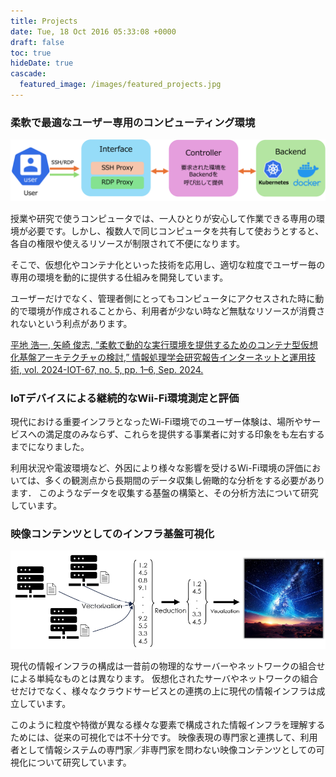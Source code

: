```yaml
---
title: Projects
date: Tue, 18 Oct 2016 05:33:08 +0000
draft: false
toc: true
hideDate: true
cascade:
  featured_image: /images/featured_projects.jpg
---
```

### 柔軟で最適なユーザー専用のコンピューティング環境

![](/images/uploads/simple.png)

授業や研究で使うコンピュータでは、一人ひとりが安心して作業できる専用の環境が必要です。しかし、複数人で同じコンピュータを共有して使おうとすると、各自の権限や使えるリソースが制限されて不便になります。

そこで、仮想化やコンテナ化といった技術を応用し、適切な粒度でユーザー毎の専用の環境を動的に提供する仕組みを開発しています。

ユーザーだけでなく、管理者側にとってもコンピュータにアクセスされた時に動的で環境が作成されることから、利用者が少ない時など無駄なリソースが消費されないという利点があります。

[平地 浩一, 矢崎 俊志, “柔軟で動的な実行環境を提供するためのコンテナ型仮想化基盤アーキテクチャの検討,” 情報処理学会研究報告インターネットと運用技術, vol. 2024-IOT-67, no. 5, pp. 1–6, Sep. 2024.](http://id.nii.ac.jp/1001/00239182/)

[](http://id.nii.ac.jp/1001/00239182/)

### IoTデバイスによる継続的なWii-Fi環境測定と評価

現代における重要インフラとなったWi-Fi環境でのユーザー体験は、場所やサービスへの満足度のみならず、これらを提供する事業者に対する印象をも左右するまでになりました。

利用状況や電波環境など、外因により様々な影響を受けるWi-Fi環境の評価においては、多くの観測点から長期間のデータ収集し俯瞰的な分析をする必要があります．
このようなデータを収集する基盤の構築と、その分析方法について研究しています。

### 映像コンテンツとしてのインフラ基盤可視化

![](/images/projects_InfraVisualization.png)

現代の情報インフラの構成は一昔前の物理的なサーバーやネットワークの組合せによる単純なものとは異なります。
仮想化されたサーバやネットワークの組合せだけでなく、様々なクラウドサービスとの連携の上に現代の情報インフラは成立しています。

このように粒度や特徴が異なる様々な要素で構成された情報インフラを理解するためには、従来の可視化では不十分です。
映像表現の専門家と連携して、利用者として情報システムの専門家／非専門家を問わない映像コンテンツとしての可視化について研究しています。
